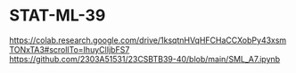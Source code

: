 # STAT-ML-39
https://colab.research.google.com/drive/1ksqtnHVqHFCHaCCXobPy43xsmTONxTA3#scrollTo=IhuyClIjbFS7
https://github.com/2303A51531/23CSBTB39-40/blob/main/SML_A7.ipynb
